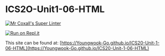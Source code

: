 # ICS2O-Unit1-06-HTML

[![Mr Coxall's Super Linter](https://github.com/Youngwook-Go/ICS20-Unit-1-06-HTML/workflows/Mr%20Coxall's%20Super%20Linter/badge.svg)](https://github.com/Youngwook-Go/ICS20-Unit-1-06-HTML/actions/)

[![Run on Repl.it](https://repl.it/badge/github/Youngwook-Go/ICS20-Unit-1-06-HTML)](https://repl.it/github/Youngwook-Go/ICS20-Unit-1-06-HTML)

This site can be found at: [https://Youngwook-Go.github.io/ICS20-Unit-1-06-HTML](https://Youngwook-Go.github.io/ICS20-Unit-1-06-HTML)
